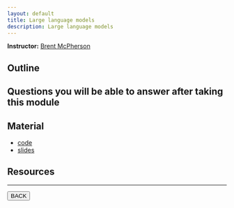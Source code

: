 ```yaml
---
layout: default
title: Large language models
description: Large language models
---
```


**Instructor:** [Brent McPherson](https://github.com/bcmcpher)

## Outline


## Questions you will be able to answer after taking this module


## Material

- [code](https://github.com/neurodatascience/QLS-course-materials/tree/main/Lectures/2024/12_LLM)
- [slides](https://github.com/neurodatascience/QLS-course-materials/tree/main/Lectures/2024/12_LLM/lecture)

## Resources

<!--
## Pre-recorded lecture video

<div style="display: flex; justify-content: center; margin: 10px">

  <iframe
    width="560"
    height="315"
    src="TODO"
    title="YouTube video player"
    frameborder="0"
    allow="accelerometer; autoplay; clipboard-write; encrypted-media; gyroscope; picture-in-picture; web-share" referrerpolicy="strict-origin-when-cross-origin"
    allowfullscreen>
  </iframe>

</div>
-->

---

<a href="{{ site.url }}/lectures-materials/latest.html"><button>BACK</button></a>
